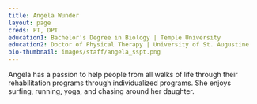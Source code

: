 ```yaml
---
title: Angela Wunder
layout: page
creds: PT, DPT
education1: Bachelor's Degree in Biology | Temple University
education2: Doctor of Physical Therapy | University of St. Augustine
bio-thumbnail: images/staff/angela_sspt.png
---
```


Angela has a passion to help people from all walks of life through their rehabilitation programs through individualized programs. She enjoys surfing, running, yoga, and chasing around her daughter.
